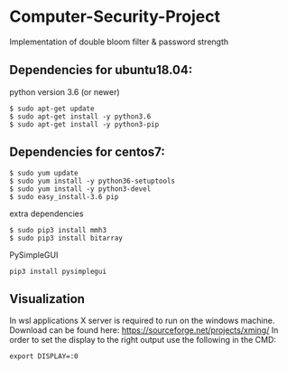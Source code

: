 # Computer-Security-Project
Implementation of double bloom filter &amp; password strength

## Dependencies for ubuntu18.04:
python version 3.6 (or newer)
```
$ sudo apt-get update
$ sudo apt-get install -y python3.6
$ sudo apt-get install -y python3-pip
```
## Dependencies for centos7:
```
$ sudo yum update
$ sudo yum install -y python36-setuptools
$ sudo yum install -y python3-devel
$ sudo easy_install-3.6 pip

```
extra dependencies
```
$ sudo pip3 install mmh3
$ sudo pip3 install bitarray
```
PySimpleGUI
```
pip3 install pysimplegui
```
## Visualization
In wsl applications X server is required to run on the windows machine.
Download can be found here: https://sourceforge.net/projects/xming/
In order to set the display to the right output use the following in the CMD:
```
export DISPLAY=:0
```

